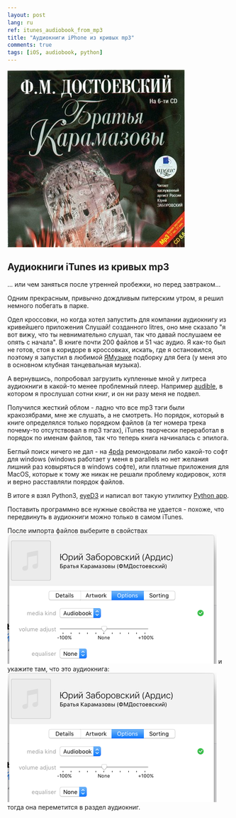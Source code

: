 ```yaml
---
layout: post
lang: ru
ref: itunes_audiobook_from_mp3
title: "Аудиокниги iPhone из кривых mp3"
comments: true
tags: [iOS, audiobook, python]
---
```

![](/images/brothers_karamazov_ardis.jpg)

## Аудиокниги iTunes из кривых mp3
... или чем заняться после утренней пробежки, но перед завтраком...

Одним прекрасным, привычно дождливым питерским утром, я решил немного побегать в парке.

Одел кроссовки, но когда хотел запустить для компании аудиокнигу из кривейшего приложения Слушай!
созданного litres, оно мне сказало "я вот вижу, что ты невнимательно слушал, так что давай
послушаем ее опять с начала". В книге почти 200 файлов и 51 час аудио. Я как-то был не готов,
стоя в коридоре в кроссовках, искать, где я остановился, поэтому я запустил в любимой 
[ЯМузыке](https://music.yandex.ru/home) подборку для бега (у меня это в основном клубная 
танцевальная музыка). 

А вернувшись, попробовал загрузить купленные мной у литреса аудиокниги в какой-то менее проблемный плеер.
Например [audible](http://www.audible.com), в котором я прослушал сотни книг, и он ни разу меня не подвел.

Получился жесткий облом - ладно что все mp3 тэги были кракозябрами, мне же слушать, а не смотреть.
Но порядок, который в книге определялся только порядком файлов (а тег номера трека почему-то отсутствовал
в mp3 тэгах), iTunes творчески переработал в порядок по именам файлов, так что теперь книга начиналась с 
эпилога.

Беглый поиск ничего не дал - на [4pda](https://4pda.ru/forum/index.php?showtopic=114851) 
ремондовали либо какой-то софт для windows (windows работает у меня
в parallels но нет желания лишний раз ковыряться в windows софте), или платные приложения для MacOS,
которые к тому же никак не решали проблему кодировок, хотя и верно расставляли поярдок файлов.

В итоге я взял Python3, [eyeD3](https://eyed3.readthedocs.io/en/latest/) и написал вот такую утилитку
[Python app](https://github.com/masterandrey/itunes-audiobook-from-mp3).

Поставить программно все нужные свойства не удается - похоже, что передвинуть в аудиокниги можно 
только в самом iTunes.

После импорта файлов выберите в свойствах
![](/images/itunes_media_kind_select.png)
и укажите там, что это аудиокнига:
![](/images/itunes_media_kind_select.png)
тогда она переметится в раздел аудиокниг.





